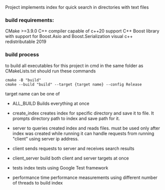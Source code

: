 Project implements index for quick search in directories with text files


### build requirements:
CMake >=3.9.0
C++ compiler capable of c++20 support
C++ Boost library with support for Boost.Asio and Boost.Serialization
visual c++ redistributable 2019


### build process
to build all executables for this project in cmd in the same folder as CMakeLists.txt should run these commands

```
cmake -B "build"
cmake --build "build" --target {target name} --config Release
```

target name can be one of

  * ALL_BUILD
Builds everything at once

  * create_index
creates index for specific directory and save it to file.
It prompts directory path to index and save path for it.

  * server
to queries created index and reads files.
must be used only after index was created 
while running it can handle requests from running "client" using server ip address.

  * client
sends requests to server and receives search results

  * client_server
build both client and server targets at once

  * tests
index tests using Google Test framework

  * performance
time performance measurements using different number of threads to build index
